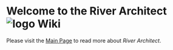 Welcome to the River Architect ![logo](https://github.com/RiverArchitect/Welcome/raw/master/images/logo_small.ico) Wiki
======================================================

Please visit the [Main Page](https://riverarchitect.github.io/) to read more about *River Architect*.
